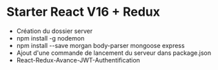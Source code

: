 # Starter React V16 + Redux

+ Création du dossier server
+ npm install -g nodemon
+ npm install --save morgan body-parser mongoose express
+ Ajout d'une commande de lancement du serveur dans package.json
+ React-Redux-Avance-JWT-Authentification

